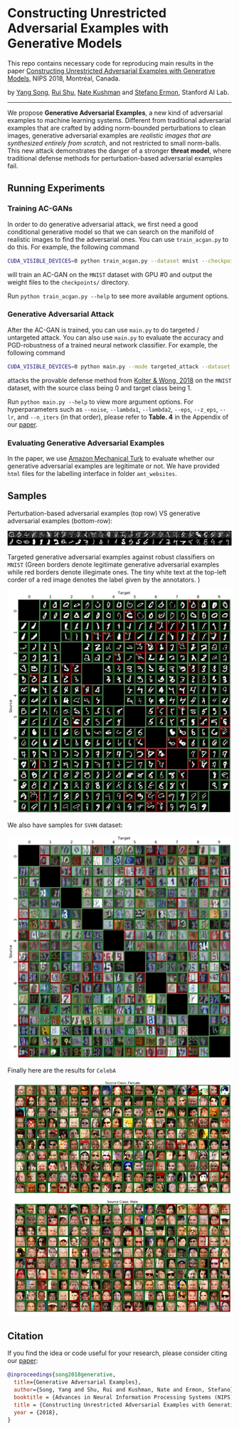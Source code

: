 # Constructing Unrestricted Adversarial Examples with Generative Models

This repo contains necessary code for reproducing main results in the paper [Constructing Unrestricted Adversarial Examples with Generative Models](https://arxiv.org/abs/1805.07894), NIPS 2018, Montréal, Canada. 

by [Yang Song](https://yang-song.github.io/), [Rui Shu](https://ruishu.io//), [Nate Kushman](http://www.kushman.org/) and [Stefano Ermon](https://cs.stanford.edu/~ermon/), Stanford AI Lab.

---

We propose **Generative Adversarial Examples**, a new kind of adversarial examples to machine learning systems. Different from traditional adversarial examples that are crafted by adding norm-bounded perturbations to clean images, generative adversarial examples are _realistic images that are synthesized entirely from scratch_, and not restricted to small norm-balls. This new attack demonstrates the danger of a stronger **threat model**, where traditional defense methods for perturbation-based adversarial examples fail.

## Running Experiments

### Training AC-GANs

In order to do generative adversarial attack, we first need a good conditional generative model so that we can search on the manifold of realistic images to find the adversarial ones. You can use `train_acgan.py` to do this. For example, the following command

```bash
CUDA_VISIBLE_DEVICES=0 python train_acgan.py --dataset mnist --checkpoint_dir checkpoints/
```

will train an AC-GAN on the `MNIST` dataset with GPU #0 and output the weight files to the `checkpoints/` directory. 

Run `python train_acgan.py --help` to see more available argument options.

### Generative Adversarial Attack

After the AC-GAN is trained, you can use `main.py` to do targeted / untargeted attack. You can also use `main.py` to evaluate the accuracy and PGD-robustness of a trained neural network classifier. For example, the following command

```bash
CUDA_VISIBLE_DEVICES=0 python main.py --mode targeted_attack --dataset mnist --classifier zico --source 0 --target 1
```

attacks the provable defense method from [Kolter & Wong, 2018](https://arxiv.org/pdf/1711.00851.pdf) on the `MNIST` dataset, with the source class being 0 and target class being 1. 

Run `python main.py --help` to view more argument options. For hyperparameters such as `--noise`, `--lambda1`, `--lambda2`, `--eps`,  `--z_eps`, `--lr`, and `--n_iters` (in that order), please refer to **Table. 4** in the Appendix of our [paper](https://arxiv.org/pdf/1805.07894.pdf). 

### Evaluating Generative Adversarial Examples

In the paper, we use [Amazon Mechanical Turk](https://www.mturk.com/) to evaluate whether our generative adversarial examples are legitimate or not. We have provided `html` files for the labelling interface in folder `amt_websites`.

## Samples

 Perturbation-based adversarial examples (top row) VS generative adversarial examples (bottom-row):

![compare](assets/imgs/compare_adv_imgs.png)

Targeted generative adversarial examples against robust classifiers on `MNIST` (Green borders denote legitimate generative adversarial examples while red borders denote illegimate ones. The tiny white text at the top-left corder of a red image denotes the label given by the annotators. )

![mnist](assets/imgs/mnist_madry_adv_targeted_large_plot.jpg)

We also have samples for `SVHN` dataset:

![svhn](assets/imgs/svhn_resnet_adv_targeted_large_plot.png)

Finally here are the results for `CelebA`

![celeba](assets/imgs/celebA_resnet_adv_targeted_large_plot.jpg)

## Citation

If you find the idea or code useful for your research, please consider citing our [paper](https://arxiv.org/abs/1805.07894):

```bib
@inproceedings{song2018generative,
  title={Generative Adversarial Examples},
  author={Song, Yang and Shu, Rui and Kushman, Nate and Ermon, Stefano},
  booktitle = {Advances in Neural Information Processing Systems (NIPS)},
  title = {Constructing Unrestricted Adversarial Examples with Generative Models},
  year = {2018},
}
```

